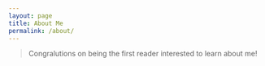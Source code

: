 ```yaml
---
layout: page
title: About Me
permalink: /about/
---
```


> Congralutions on being the first reader interested to learn about me!
